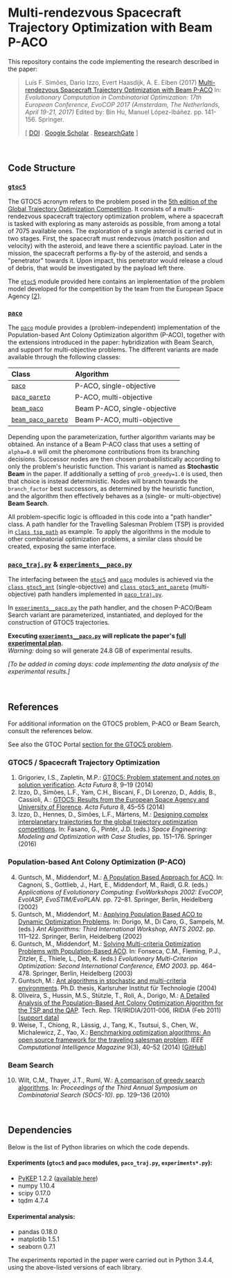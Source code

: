 # Multi-rendezvous Spacecraft Trajectory Optimization with Beam P-ACO #

This repository contains the code implementing the research described in the paper:

> Luís F. Simões, Dario Izzo, Evert Haasdijk, A. E. Eiben (2017) [Multi-rendezvous Spacecraft Trajectory Optimization with Beam P-ACO][DOI] In: *Evolutionary Computation in Combinatorial Optimization: 17th European Conference, EvoCOP 2017 (Amsterdam, The Netherlands, April 19-21, 2017)* Edited by: Bin Hu, Manuel López-Ibáñez. pp. 141-156. Springer.
>
> [ [DOI][DOI] . [Google Scholar][Scholar] . [ResearchGate][RG] ]


&nbsp;
## Code Structure ##

### [`gtoc5`](gtoc5) ###

The GTOC5 acronym refers to the problem posed in the [5th edition of the Global Trajectory Optimization Competition][gtoc5@portal].
It consists of a multi-rendezvous spacecraft trajectory optimization problem, where a spacecraft is tasked with exploring as many asteroids as possible, from among a total of 7075 available ones. The exploration of a single asteroid is carried out in two stages. First, the spacecraft must rendezvous (match position and velocity) with the asteroid, and leave there a scientific payload. Later in the mission, the spacecraft performs a fly-by of the asteroid, and sends a "penetrator" towards it. Upon impact, this penetrator would release a cloud of debris, that would be investigated by the payload left there.

The [`gtoc5`](gtoc5) module provided here contains an implementation of the problem model developed for the competition by the team from the European Space Agency [[2][ref2]].


### [`paco`](paco) ###

The [`paco`](paco) module provides a (problem-independent) implementation of the Population-based Ant Colony Optimization algorithm (P-ACO), together with the extensions introduced in the paper: hybridization with Beam Search, and support for multi-objective problems. The different variants are made available through the following classes:

| Class                                   | Algorithm                    |
|:--------------------------------------- |:---------------------------- |
| [`paco`](paco/paco.py#L132)             | P-ACO, single-objective      |
| [`paco_pareto`](paco/paco.py#L627)      | P-ACO, multi-objective       |
| [`beam_paco`](paco/paco.py#L390)        | Beam P-ACO, single-objective |
| [`beam_paco_pareto`](paco/paco.py#L631) | Beam P-ACO, multi-objective  |

Depending upon the parameterization, further algorithm variants may be obtained. An instance of a Beam P-ACO class that uses a setting of `alpha=0.0` will omit the pheromone contributions from its branching decisions. Successor nodes are then chosen probabilistically according to only the problem's heuristic function. This variant is named as **Stochastic Beam** in the paper. If additionally a setting of `prob_greedy=1.0` is used, then that choice is instead deterministic. Nodes will branch towards the `branch_factor` best successors, as determined by the heuristic function, and the algorithm then effectively behaves as a (single- or multi-objective) **Beam Search**.

All problem-specific logic is offloaded in this code into a "path handler" class. A path handler for the Travelling Salesman Problem (TSP) is provided in [`class tsp_path`](paco/paco.py#L15) as example. To apply the algorithms in the module to other combinatorial optimization problems, a similar class should be created, exposing the same interface.


### [`paco_traj.py`](paco_traj.py) & [`experiments__paco.py`](experiments__paco.py) ###

The interfacing between the [`gtoc5`](gtoc5) and [`paco`](paco) modules is achieved via the [`class gtoc5_ant`](paco_traj.py#L393) (single-objective) and [`class gtoc5_ant_pareto`](paco_traj.py#L516) (multi-objective) path handlers implemented in [`paco_traj.py`](paco_traj.py).

In [`experiments__paco.py`](experiments__paco.py) the path handler, and the chosen P-ACO/Beam Search variant are parameterized, instantiated, and deployed for the construction of GTOC5 trajectories.

**Executing [`experiments__paco.py`](experiments__paco.py) will replicate the paper's [full experimental plan](experiments__paco.py#L338).**
<br>*Warning:* doing so will generate 24.8 GB of experimental results.


*[To be added in coming days: code implementing the data analysis of the experimental results.]*


&nbsp;
## References ##

For additional information on the GTOC5 problem, P-ACO or Beam Search, consult the references below.

See also the GTOC Portal [section for the GTOC5 problem][gtoc5@portal].

### GTOC5 / Spacecraft Trajectory Optimization ###

1. Grigoriev, I.S., Zapletin, M.P.: [GTOC5: Problem statement and notes on solution verification][ref1]. *Acta Futura* 8, 9–19 (2014)
2. Izzo, D., Simões, L.F., Yam, C.H., Biscani, F., Di Lorenzo, D., Addis, B., Cassioli, A.: [GTOC5: Results from the European Space Agency and University of Florence][ref2]. *Acta Futura* 8, 45–55 (2014)
3. Izzo, D., Hennes, D., Simões, L.F., Märtens, M.: [Designing complex interplanetary trajectories for the global trajectory optimization competitions][ref3]. In: Fasano, G., Pintér, J.D. (eds.) *Space Engineering: Modeling and Optimization with Case Studies*, pp. 151–176. Springer (2016)

### Population-based Ant Colony Optimization (P-ACO) ###

4. Guntsch, M., Middendorf, M.: [A Population Based Approach for ACO][ref4]. In: Cagnoni, S., Gottlieb, J., Hart, E., Middendorf, M., Raidl, G.R. (eds.) *Applications of Evolutionary Computing: EvoWorkshops 2002: EvoCOP, EvoIASP, EvoSTIM/EvoPLAN*. pp. 72–81. Springer, Berlin, Heidelberg (2002)
5. Guntsch, M., Middendorf, M.: [Applying Population Based ACO to Dynamic Optimization Problems][ref5]. In: Dorigo, M., Di Caro, G., Sampels, M. (eds.) *Ant Algorithms: Third International Workshop, ANTS 2002*. pp. 111–122. Springer, Berlin, Heidelberg (2002)
6. Guntsch, M., Middendorf, M.: [Solving Multi-criteria Optimization Problems with Population-Based ACO][ref6]. In: Fonseca, C.M., Fleming, P.J., Zitzler, E., Thiele, L., Deb, K. (eds.) *Evolutionary Multi-Criterion Optimization: Second International Conference, EMO 2003*. pp. 464–478. Springer, Berlin, Heidelberg (2003)
7. Guntsch, M.: [Ant algorithms in stochastic and multi-criteria environments][ref7]. Ph.D. thesis, Karlsruher Institut für Technologie (2004)
8. Oliveira, S., Hussin, M.S., Stützle, T., Roli, A., Dorigo, M.: [A Detailed Analysis of the Population-Based Ant Colony Optimization Algorithm for the TSP and the QAP][ref8]. Tech. Rep. TR/IRIDIA/2011-006, IRIDIA (Feb 2011) [[support data][ref8supp]]
9. Weise, T., Chiong, R., Lässig, J., Tang, K., Tsutsui, S., Chen, W., Michalewicz, Z., Yao, X.: [Benchmarking optimization algorithms: An open source framework for the traveling salesman problem][ref9]. *IEEE Computational Intelligence Magazine* 9(3), 40–52 (2014) [[GitHub][ref9code]]

### Beam Search ###

10. Wilt, C.M., Thayer, J.T., Ruml, W.: [A comparison of greedy search algorithms][ref10]. In: *Proceedings of the Third Annual Symposium on Combinatorial Search (SOCS-10)*. pp. 129–136 (2010)


&nbsp;
## Dependencies ##

Below is the list of Python libraries on which the code depends.

#### Experiments (``gtoc5`` and ``paco`` modules, `paco_traj.py`, ``experiments*.py``): ####

* [PyKEP][pykep] 1.2.2 ([available here][pk122])
* numpy 1.10.4
* scipy 0.17.0
* tqdm 4.7.4

#### Experimental analysis: ####

* pandas 0.18.0
* matplotlib 1.5.1
* seaborn 0.7.1

The experiments reported in the paper were carried out in Python 3.4.4, using the above-listed versions of each library.




[DOI]: http://dx.doi.org/10.1007/978-3-319-55453-2_10
[Scholar]: https://scholar.google.com/scholar_lookup?title=Multi-rendezvous%20Spacecraft%20Trajectory%20Optimization%20with%20Beam%20P-ACO
[RG]: https://www.researchgate.net/publication/315071181_Multi-rendezvous_Spacecraft_Trajectory_Optimization_with_Beam_P-ACO

[gtoc5@portal]: https://sophia.estec.esa.int/gtoc_portal/?page_id=25
[ref1]: http://dx.doi.org/10.2420/AF08.2014.9
[ref2]: http://dx.doi.org/10.2420/AF08.2014.45
[ref3]: http://dx.doi.org/10.1007/978-3-319-41508-6_6

[ref4]: http://dx.doi.org/10.1007/3-540-46004-7_8
[ref5]: http://dx.doi.org/10.1007/3-540-45724-0_10
[ref6]: http://dx.doi.org/10.1007/3-540-36970-8_33
[ref7]: http://d-nb.info/1013929756
[ref8]: http://iridia.ulb.ac.be/IridiaTrSeries/link/IridiaTr2011-006.pdf
[ref8supp]: http://iridia.ulb.ac.be/supp/IridiaSupp2011-010/
[ref9]: http://dx.doi.org/10.1109/MCI.2014.2326101
[ref9code]: https://github.com/optimizationBenchmarking/tspSuite

[ref10]: http://www.aaai.org/ocs/index.php/SOCS/SOCS10/paper/viewFile/2101/2515

[pykep]: https://esa.github.io/pykep/
[pk122]: https://github.com/esa/pykep/releases/tag/1.2.2

